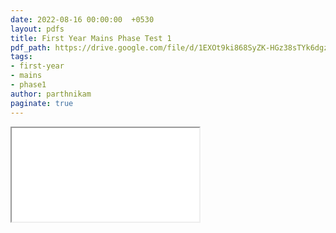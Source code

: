 ```yaml
---
date: 2022-08-16 00:00:00  +0530
layout: pdfs
title: First Year Mains Phase Test 1
pdf_path: https://drive.google.com/file/d/1EXOt9ki868SyZK-HGz38sTYk6dgzvAZX/preview?usp=sharing
tags: 
- first-year
- mains
- phase1
author: parthnikam
paginate: true
---
```


<iframe class="embed-pdf" src="{{ page.pdf_path }}#toolbar=0" seamless="seamless" scrolling="no" style="overflow:hidden"></iframe>
